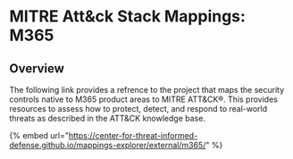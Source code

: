 # MITRE Att\&ck Stack Mappings: M365

## Overview

The following link provides a refrence to the project that maps the security controls native to M365 product areas to MITRE ATT\&CK®. This provides resources to assess how to protect, detect, and respond to real-world threats as described in the ATT\&CK knowledge base.

{% embed url="https://center-for-threat-informed-defense.github.io/mappings-explorer/external/m365/" %}
